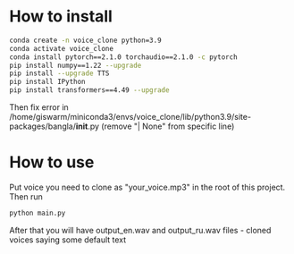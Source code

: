 # How to install

```bash
conda create -n voice_clone python=3.9
conda activate voice_clone
conda install pytorch==2.1.0 torchaudio==2.1.0 -c pytorch
pip install numpy==1.22 --upgrade
pip install --upgrade TTS
pip install IPython
pip install transformers==4.49 --upgrade
```

Then fix error in /home/giswarm/miniconda3/envs/voice_clone/lib/python3.9/site-packages/bangla/__init__.py (remove "| None" from specific line)

# How to use

Put voice you need to clone as "your_voice.mp3" in the root of this project. Then run

```bash
python main.py
```

After that you will have output_en.wav and output_ru.wav files - cloned voices saying some default text
